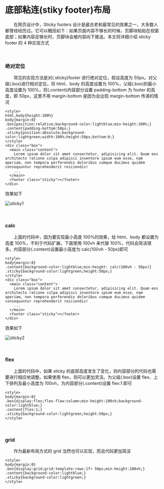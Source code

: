 # 底部粘连(stiky footer)布局

&emsp;&emsp;在网页设计中，Sticky footers 设计是最古老和最常见的效果之一，大多数人都曾经经历过。它可以概括如下：如果页面内容不够长的时候，页脚块粘贴在视窗底部；如果内容足够长时，页脚块会被内容向下推送。本文将详细介绍 sticky footer 的 4 种实现方式

&nbsp;

### 绝对定位

&emsp;&emsp;常见的实现方法是对(.sticky)footer 进行绝对定位，假设高度为 50px。对父级(.box)进行相对定位，将 html、body 的高度设置为 100%，父级(.box)的最小高度设置为 100%，将(.content)内容部分设置 padding-bottom 为 footer 的高度，即 50px，这里不用 margin-bottom 是因为会出现 margin-bottom 传递的情况

```
<style>
html,body{height:100%}
body{margin:0}
.box{position:relative;background-color:lightblue;min-height:100%;}
.content{padding-bottom:50px;}
.sticky{position:absolute;background-color:lightgreen;width:100%;height:50px;bottom:0;}
</style>
<div class="box">
  <main class="content">
    Lorem ipsum dolor sit amet consectetur, adipisicing elit. Quam eos architecto ratione culpa adipisci inventore ipsum eum esse, nam aperiam, non tempora perferendis doloribus cumque ducimus quidem consequuntur reprehenderit reiciendis!
    ...
  </main>
  <footer class="sticky"></footer>
</div>
```

效果如下

![sticky1](https://pic.xiaohuochai.site/blog/css_sticky1.gif)

&nbsp;

### calc

&emsp;&emsp;上面的代码中，因为要实现最小高度 100%的效果，给 html、body 都设置为高度 100%，不利于代码扩展。下面使用 100vh 来代替 100%，代码会简洁很多。内容部分(.content)设置最小高度为 calc(100vh - 50px)即可

```
<style>
body{margin:0}
.content{background-color:lightblue;min-height: calc(100vh - 50px)}
.sticky{background-color:lightgreen;height:50px;}
</style>
<div class="box">
  <main class="content">
    Lorem ipsum dolor sit amet consectetur, adipisicing elit. Quam eos architecto ratione culpa adipisci inventore ipsum eum esse, nam aperiam, non tempora perferendis doloribus cumque ducimus quidem consequuntur reprehenderit reiciendis!
    ...
  </main>
  <footer class="sticky"></footer>
</div>
```

效果如下

![sticky2](https://pic.xiaohuochai.site/blog/css_sticky2.gif)

&nbsp;

### flex

&emsp;&emsp;上面的代码中，如果 sticky 的底部高度发生了变化，则内容部分的代码也需要进行相应地调整。如果使用 flex，则可以更加灵活。为父级(.box)设置 flex、上下排列及最小高度为 100vh，为内容部分(.content)设置 flex:1 即可

```
<style>
body{margin:0}
.box{display:flex;flex-flow:column;min-height:100vh;background-color:lightblue;}
.content{flex:1;}
.sticky{background-color:lightgreen;height:50px;}
</style>
```

&nbsp;

### grid

&emsp;&emsp;作为最新布局方式的 grid 当然也可以实现，而且代码更加简洁

```
<style>
body{margin:0}
.box{display:grid;grid-template-rows:1fr 50px;min-height:100vh;}
.content{background-color:lightblue;}
.sticky{background-color:lightgreen;}
</style>
```
